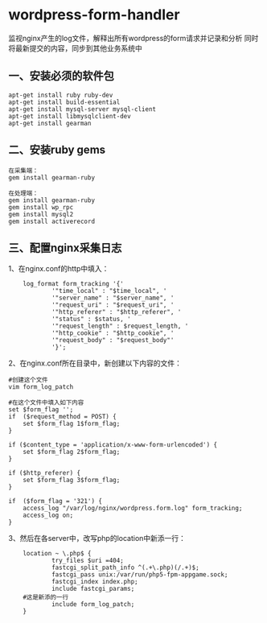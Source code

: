 wordpress-form-handler
======================

监视nginx产生的log文件，解释出所有wordpress的form请求并记录和分析
同时将最新提交的内容，同步到其他业务系统中

一、安装必须的软件包
-----------------------------

	apt-get install ruby ruby-dev
	apt-get install build-essential
	apt-get install mysql-server mysql-client
	apt-get install libmysqlclient-dev
	apt-get install gearman


二、安装ruby gems
----------------------------

	在采集端：
	gem install gearman-ruby

	在处理端：
	gem install gearman-ruby
	gem install wp_rpc
	gem install mysql2
	gem install activerecord

三、配置nginx采集日志
----------------------------

1、在nginx.conf的http中填入：

        log_format form_tracking '{'
                '"time_local" : "$time_local", '
                '"server_name" : "$server_name", '
                '"request_uri" : "$request_uri", '
                '"http_referer" : "$http_referer", '
                '"status" : $status, '
                '"request_length" : $request_length, '
                '"http_cookie" : "$http_cookie", '
                '"request_body" : "$request_body"'
                '}';

2、在nginx.conf所在目录中，新创建以下内容的文件：

	#创建这个文件
	vim form_log_patch

	#在这个文件中填入如下内容
	set $form_flag '';
	if  ($request_method = POST) {
		set $form_flag 1$form_flag;
	}

	if ($content_type = 'application/x-www-form-urlencoded') {
		set $form_flag 2$form_flag;
	}

	if ($http_referer) {
		set $form_flag 3$form_flag;
	}

	if  ($form_flag = '321') {
		access_log "/var/log/nginx/wordpress.form.log" form_tracking;
		access_log on;
	}


3、然后在各server中，改写php的location中新添一行：

        location ~ \.php$ {
                try_files $uri =404;
                fastcgi_split_path_info ^(.+\.php)(/.+)$;
                fastcgi_pass unix:/var/run/php5-fpm-appgame.sock;
                fastcgi_index index.php;
                include fastcgi_params;
		#这是新添的一行
                include form_log_patch;
        }


